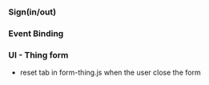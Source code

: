 ### Sign(in/out)

### Event Binding

### UI  - Thing form
- reset tab in form-thing.js when the user close the form